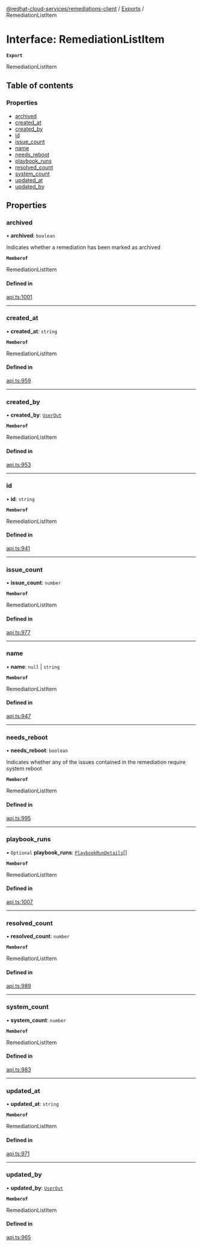[@redhat-cloud-services/remediations-client](../README.md) / [Exports](../modules.md) / RemediationListItem

# Interface: RemediationListItem

**`Export`**

RemediationListItem

## Table of contents

### Properties

- [archived](RemediationListItem.md#archived)
- [created\_at](RemediationListItem.md#created_at)
- [created\_by](RemediationListItem.md#created_by)
- [id](RemediationListItem.md#id)
- [issue\_count](RemediationListItem.md#issue_count)
- [name](RemediationListItem.md#name)
- [needs\_reboot](RemediationListItem.md#needs_reboot)
- [playbook\_runs](RemediationListItem.md#playbook_runs)
- [resolved\_count](RemediationListItem.md#resolved_count)
- [system\_count](RemediationListItem.md#system_count)
- [updated\_at](RemediationListItem.md#updated_at)
- [updated\_by](RemediationListItem.md#updated_by)

## Properties

### archived

• **archived**: `boolean`

Indicates whether a remediation has been marked as archived

**`Memberof`**

RemediationListItem

#### Defined in

[api.ts:1001](https://github.com/RedHatInsights/javascript-clients/blob/main/packages/remediations/api.ts#L1001)

___

### created\_at

• **created\_at**: `string`

**`Memberof`**

RemediationListItem

#### Defined in

[api.ts:959](https://github.com/RedHatInsights/javascript-clients/blob/main/packages/remediations/api.ts#L959)

___

### created\_by

• **created\_by**: [`UserOut`](UserOut.md)

**`Memberof`**

RemediationListItem

#### Defined in

[api.ts:953](https://github.com/RedHatInsights/javascript-clients/blob/main/packages/remediations/api.ts#L953)

___

### id

• **id**: `string`

**`Memberof`**

RemediationListItem

#### Defined in

[api.ts:941](https://github.com/RedHatInsights/javascript-clients/blob/main/packages/remediations/api.ts#L941)

___

### issue\_count

• **issue\_count**: `number`

**`Memberof`**

RemediationListItem

#### Defined in

[api.ts:977](https://github.com/RedHatInsights/javascript-clients/blob/main/packages/remediations/api.ts#L977)

___

### name

• **name**: ``null`` \| `string`

**`Memberof`**

RemediationListItem

#### Defined in

[api.ts:947](https://github.com/RedHatInsights/javascript-clients/blob/main/packages/remediations/api.ts#L947)

___

### needs\_reboot

• **needs\_reboot**: `boolean`

Indicates whether any of the issues contained in the remediation require system reboot

**`Memberof`**

RemediationListItem

#### Defined in

[api.ts:995](https://github.com/RedHatInsights/javascript-clients/blob/main/packages/remediations/api.ts#L995)

___

### playbook\_runs

• `Optional` **playbook\_runs**: [`PlaybookRunDetails`](PlaybookRunDetails.md)[]

**`Memberof`**

RemediationListItem

#### Defined in

[api.ts:1007](https://github.com/RedHatInsights/javascript-clients/blob/main/packages/remediations/api.ts#L1007)

___

### resolved\_count

• **resolved\_count**: `number`

**`Memberof`**

RemediationListItem

#### Defined in

[api.ts:989](https://github.com/RedHatInsights/javascript-clients/blob/main/packages/remediations/api.ts#L989)

___

### system\_count

• **system\_count**: `number`

**`Memberof`**

RemediationListItem

#### Defined in

[api.ts:983](https://github.com/RedHatInsights/javascript-clients/blob/main/packages/remediations/api.ts#L983)

___

### updated\_at

• **updated\_at**: `string`

**`Memberof`**

RemediationListItem

#### Defined in

[api.ts:971](https://github.com/RedHatInsights/javascript-clients/blob/main/packages/remediations/api.ts#L971)

___

### updated\_by

• **updated\_by**: [`UserOut`](UserOut.md)

**`Memberof`**

RemediationListItem

#### Defined in

[api.ts:965](https://github.com/RedHatInsights/javascript-clients/blob/main/packages/remediations/api.ts#L965)
